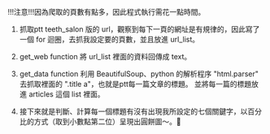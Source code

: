 !!!注意!!!因為爬取的頁數有點多，因此程式執行需花一點時間。

1. 抓取ptt teeth_salon 版的 url，觀察到每下一頁的網址是有規律的，因此寫了一個 for 迴圈，去抓我設定要的頁數，並且放進 url_list。

2. get_web function 將 url_list 裡面的資料回傳成 text。

3. get_data function 利用 BeautifulSoup、python 的解析程序 "html.parser" 去抓取裡面的 ".title a"，也就是ptt每一篇文章的標題。
並將每一篇的標題放進 articles 這個 list 裡面。

4. 接下來就是判斷、計算每一個標題有沒有出現我所設定的七個關鍵字，以百分比的方式（取到小數點第二位）呈現出圓餅圖～。